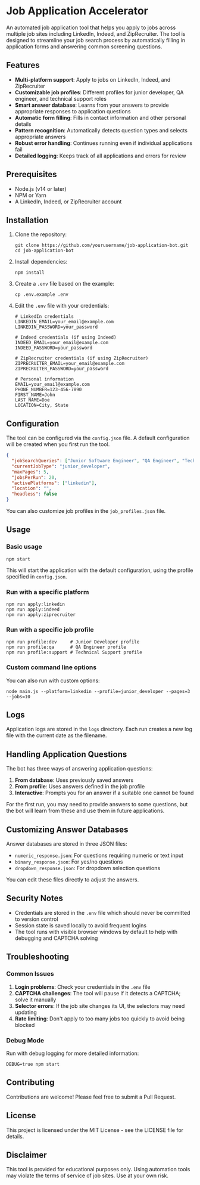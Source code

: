 # Job Application Accelerator

An automated job application tool that helps you apply to jobs across multiple job sites including LinkedIn, Indeed, and ZipRecruiter. The tool is designed to streamline your job search process by automatically filling in application forms and answering common screening questions.

## Features

- **Multi-platform support**: Apply to jobs on LinkedIn, Indeed, and ZipRecruiter
- **Customizable job profiles**: Different profiles for junior developer, QA engineer, and technical support roles
- **Smart answer database**: Learns from your answers to provide appropriate responses to application questions
- **Automatic form filling**: Fills in contact information and other personal details
- **Pattern recognition**: Automatically detects question types and selects appropriate answers
- **Robust error handling**: Continues running even if individual applications fail
- **Detailed logging**: Keeps track of all applications and errors for review

## Prerequisites

- Node.js (v14 or later)
- NPM or Yarn
- A LinkedIn, Indeed, or ZipRecruiter account

## Installation

1. Clone the repository:
   ```
   git clone https://github.com/yourusername/job-application-bot.git
   cd job-application-bot
   ```

2. Install dependencies:
   ```
   npm install
   ```

3. Create a `.env` file based on the example:
   ```
   cp .env.example .env
   ```

4. Edit the `.env` file with your credentials:
   ```
   # LinkedIn credentials
   LINKEDIN_EMAIL=your_email@example.com
   LINKEDIN_PASSWORD=your_password

   # Indeed credentials (if using Indeed)
   INDEED_EMAIL=your_email@example.com
   INDEED_PASSWORD=your_password

   # ZipRecruiter credentials (if using ZipRecruiter)
   ZIPRECRUITER_EMAIL=your_email@example.com
   ZIPRECRUITER_PASSWORD=your_password

   # Personal information
   EMAIL=your_email@example.com
   PHONE_NUMBER=123-456-7890
   FIRST_NAME=John
   LAST_NAME=Doe
   LOCATION=City, State
   ```

## Configuration

The tool can be configured via the `config.json` file. A default configuration will be created when you first run the tool.

```json
{
  "jobSearchQueries": ["Junior Software Engineer", "QA Engineer", "Technical Support"],
  "currentJobType": "junior_developer",
  "maxPages": 5,
  "jobsPerRun": 20,
  "activePlatforms": ["linkedin"],
  "location": "",
  "headless": false
}
```

You can also customize job profiles in the `job_profiles.json` file.

## Usage

### Basic usage

```
npm start
```

This will start the application with the default configuration, using the profile specified in `config.json`.

### Run with a specific platform

```
npm run apply:linkedin
npm run apply:indeed
npm run apply:ziprecruiter
```

### Run with a specific job profile

```
npm run profile:dev     # Junior Developer profile
npm run profile:qa      # QA Engineer profile
npm run profile:support # Technical Support profile
```

### Custom command line options

You can also run with custom options:

```
node main.js --platform=linkedin --profile=junior_developer --pages=3 --jobs=10
```

## Logs

Application logs are stored in the `logs` directory. Each run creates a new log file with the current date as the filename.

## Handling Application Questions

The bot has three ways of answering application questions:

1. **From database**: Uses previously saved answers
2. **From profile**: Uses answers defined in the job profile
3. **Interactive**: Prompts you for an answer if a suitable one cannot be found

For the first run, you may need to provide answers to some questions, but the bot will learn from these and use them in future applications.

## Customizing Answer Databases

Answer databases are stored in three JSON files:

- `numeric_response.json`: For questions requiring numeric or text input
- `binary_response.json`: For yes/no questions
- `dropdown_response.json`: For dropdown selection questions

You can edit these files directly to adjust the answers.

## Security Notes

- Credentials are stored in the `.env` file which should never be committed to version control
- Session state is saved locally to avoid frequent logins
- The tool runs with visible browser windows by default to help with debugging and CAPTCHA solving

## Troubleshooting

### Common Issues

1. **Login problems**: Check your credentials in the `.env` file
2. **CAPTCHA challenges**: The tool will pause if it detects a CAPTCHA; solve it manually
3. **Selector errors**: If the job site changes its UI, the selectors may need updating
4. **Rate limiting**: Don't apply to too many jobs too quickly to avoid being blocked

### Debug Mode

Run with debug logging for more detailed information:

```
DEBUG=true npm start
```

## Contributing

Contributions are welcome! Please feel free to submit a Pull Request.

## License

This project is licensed under the MIT License - see the LICENSE file for details.

## Disclaimer

This tool is provided for educational purposes only. Using automation tools may violate the terms of service of job sites. Use at your own risk.
